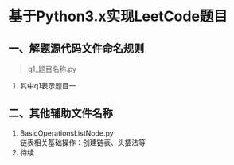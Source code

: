 # 基于Python3.x实现LeetCode题目

## 一、解题源代码文件命名规则
> q1_题目名称.py
1. 其中q1表示题目一


## 二、其他辅助文件名称
1. BasicOperationsListNode.py  
    链表相关基础操作：创建链表、头插法等
2. 待续